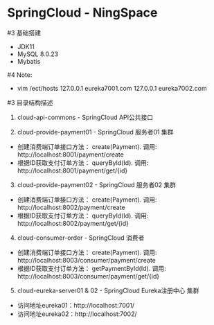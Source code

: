 SpringCloud - NingSpace
==============================

#3 基础搭建
- JDK11
- MySQL 8.0.23
- Mybatis

#4 Note:
- vim /ect/hosts
127.0.0.1 eureka7001.com
127.0.0.1 eureka7002.com

#3 目录结构描述
1. cloud-api-commons - SpringCloud API公共接口

2. cloud-provide-payment01 - SpringCloud 服务者01 集群
* 创建消费端订单接口方法： create(Payment). 调用: http://localhost:8001/payment/create
* 根据ID获取支付订单方法： queryById(Id). 调用: http://localhost:8001/payment/get/{id}

3. cloud-provide-payment02 - SpringCloud 服务者02 集群
* 创建消费端订单接口方法： create(Payment). 调用: http://localhost:8002/payment/create
* 根据ID获取支付订单方法： queryById(Id). 调用: http://localhost:8002/payment/get/{id}

4. cloud-consumer-order - SpringCloud 消费者 
* 创建消费端订单接口方法： create(Payment). 调用: http://localhost:8003/consumer/payment/create
* 根据ID获取支付订单方法： getPaymentById(Id). 调用: http://localhost:8003/consumer/payment/get/{id}

5. cloud-eureka-server01 & 02 - SpringCloud Eureka注册中心 集群
* 访问地址eureka01：http://localhost:7001/
* 访问地址eureka02：http://localhost:7002/







